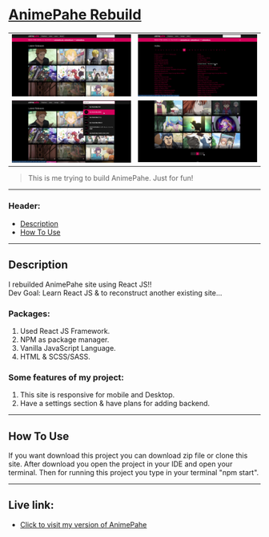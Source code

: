 # [AnimePahe Rebuild](https://naimur29-animepahe.netlify.app/)

<table>
  <tr>
    <td valign="top"><img src="readme-imgs/01.png"/></td>
    <td valign="top"><img src="readme-imgs/02.png"/></td>
  </tr>
  <tr>
    <td valign="top"><img src="readme-imgs/03.png"/></td>
    <td valign="top"><img src="readme-imgs/04.png"/></td>
  </tr>
</table>

> This is me trying to build AnimePahe. Just for fun!

---

### Header:

- [Description](#description)
- [How To Use](#how-to-use)

---

## Description

I rebuilded AnimePahe site using React JS!! <br>
Dev Goal: Learn React JS & to reconstruct another existing site...

### Packages: <br/>

1. Used React JS Framework. <br/>
2. NPM as package manager. <br>
3. Vanilla JavaScript Language. <br/>
4. HTML & SCSS/SASS.

### Some features of my project: <br />

1. This site is responsive for mobile and Desktop. <br />
2. Have a settings section & have plans for adding backend.<br />

---

## How To Use

If you want download this project you can download zip file or clone this site.
After download you open the project in your IDE and open your terminal. Then for running this project you type in your terminal "npm start".

---

## Live link:

- [Click to visit my version of AnimePahe](https://naimur29-animepahe.netlify.app/)
